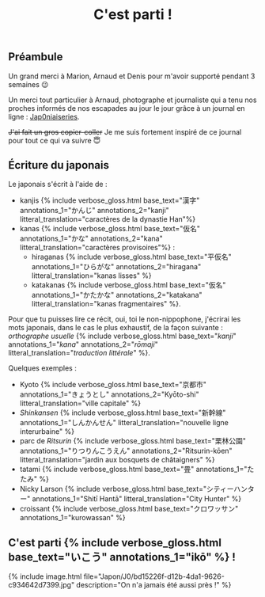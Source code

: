 ﻿---
title: "C'est parti !"
permalink: /Japon/J0/
sidebar:
  nav: "japon"
---

## Préambule

Un grand merci à Marion, Arnaud et Denis pour m'avoir supporté pendant 3 semaines :wink:

Un merci tout particulier à Arnaud, photographe et journaliste qui a tenu nos proches informés de nos escapades au jour le jour grâce à un journal en ligne : [Jap0niaiseries](http://jap0niaiseries.blogspot.com/).

~~J'ai fait un gros copier-coller~~ Je me suis fortement inspiré de ce journal pour tout ce qui va suivre :innocent:

## Écriture du japonais

Le japonais s'écrit à l'aide de :
* kanjis
  {% include verbose_gloss.html base_text="漢字" annotations_1="かんじ" annotations_2="kanji" litteral_translation="caractères de la dynastie Han"%}
* kanas
  {% include verbose_gloss.html base_text="仮名" annotations_1="かな" annotations_2="kana" litteral_translation="caractères provisoires"%} :
    * hiraganas
      {% include verbose_gloss.html base_text="平仮名" annotations_1="ひらがな" annotations_2="hiragana" litteral_translation="kanas lisses" %}
    * katakanas
       {% include verbose_gloss.html base_text="仮名" annotations_1="かたかな" annotations_2="katakana" litteral_translation="kanas fragmentaires" %}.

Pour que tu puisses lire ce récit, oui, toi le non-nippophone, j'écrirai les mots japonais, dans le cas le plus exhaustif, de la façon suivante : *orthographe usuelle* {% include verbose_gloss.html base_text="*kanji*" annotations_1="*kana*" annotations_2="*rōmaji*" litteral_translation="*traduction littérale*" %}.

Quelques exemples :
* Kyoto {% include verbose_gloss.html base_text="京都市" annotations_1="きょうとし" annotations_2="Kyōto-shi" litteral_translation="ville capitale" %}
* *Shinkansen* {% include verbose_gloss.html base_text="新幹線" annotations_1="しんかんせん" litteral_translation="nouvelle ligne interurbaine" %}
* parc de *Ritsurin* {% include verbose_gloss.html base_text="栗林公園" annotations_1="りつりんこうえん" annotations_2="Ritsurin-kōen" litteral_translation="jardin aux bosquets de châtaigners" %}
* tatami {% include verbose_gloss.html base_text="畳" annotations_1="たたみ" %}
* Nicky Larson {% include verbose_gloss.html base_text="シティーハンター" annotations_1="Shitī Hantā" litteral_translation="City Hunter" %}
* croissant {% include verbose_gloss.html base_text="クロワッサン" annotations_1="kurowassan" %}

## C'est parti {% include verbose_gloss.html base_text="いこう" annotations_1="ikō" %} !

{% include image.html file="Japon/J0/bd15226f-d12b-4da1-9626-c934642d7399.jpg" description="On n'a jamais été aussi près !" %}
